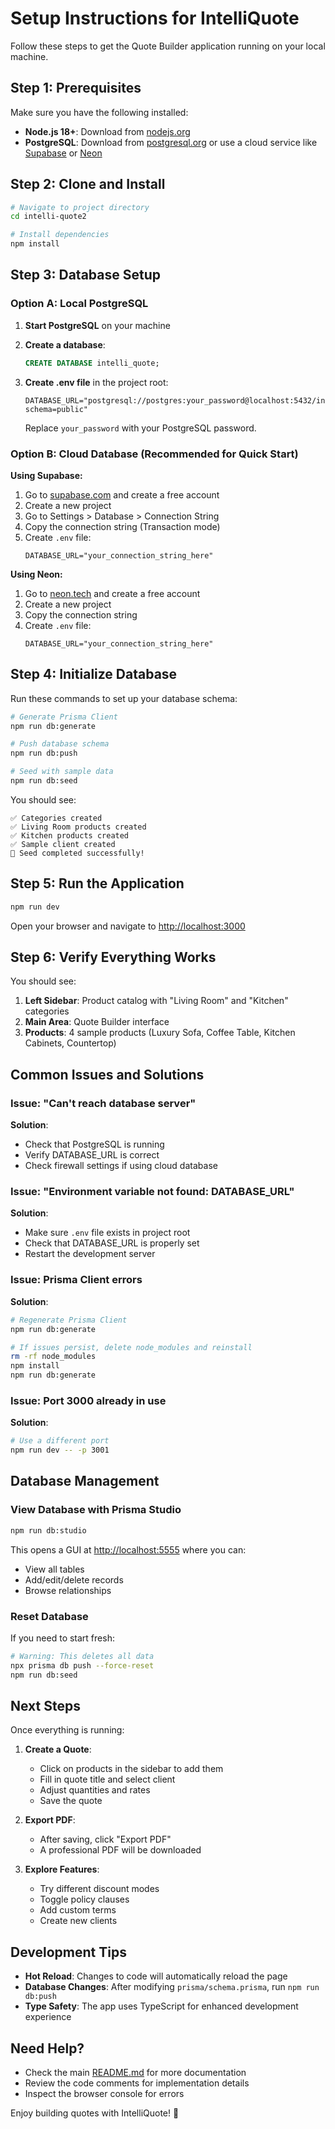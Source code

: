 # Setup Instructions for IntelliQuote

Follow these steps to get the Quote Builder application running on your local machine.

## Step 1: Prerequisites

Make sure you have the following installed:
- **Node.js 18+**: Download from [nodejs.org](https://nodejs.org/)
- **PostgreSQL**: Download from [postgresql.org](https://www.postgresql.org/download/) or use a cloud service like [Supabase](https://supabase.com/) or [Neon](https://neon.tech/)

## Step 2: Clone and Install

```bash
# Navigate to project directory
cd intelli-quote2

# Install dependencies
npm install
```

## Step 3: Database Setup

### Option A: Local PostgreSQL

1. **Start PostgreSQL** on your machine
2. **Create a database**:
   ```sql
   CREATE DATABASE intelli_quote;
   ```

3. **Create .env file** in the project root:
   ```env
   DATABASE_URL="postgresql://postgres:your_password@localhost:5432/intelli_quote?schema=public"
   ```
   
   Replace `your_password` with your PostgreSQL password.

### Option B: Cloud Database (Recommended for Quick Start)

**Using Supabase:**

1. Go to [supabase.com](https://supabase.com/) and create a free account
2. Create a new project
3. Go to Settings > Database > Connection String
4. Copy the connection string (Transaction mode)
5. Create `.env` file:
   ```env
   DATABASE_URL="your_connection_string_here"
   ```

**Using Neon:**

1. Go to [neon.tech](https://neon.tech/) and create a free account
2. Create a new project
3. Copy the connection string
4. Create `.env` file:
   ```env
   DATABASE_URL="your_connection_string_here"
   ```

## Step 4: Initialize Database

Run these commands to set up your database schema:

```bash
# Generate Prisma Client
npm run db:generate

# Push database schema
npm run db:push

# Seed with sample data
npm run db:seed
```

You should see:
```
✅ Categories created
✅ Living Room products created
✅ Kitchen products created
✅ Sample client created
🎉 Seed completed successfully!
```

## Step 5: Run the Application

```bash
npm run dev
```

Open your browser and navigate to [http://localhost:3000](http://localhost:3000)

## Step 6: Verify Everything Works

You should see:
1. **Left Sidebar**: Product catalog with "Living Room" and "Kitchen" categories
2. **Main Area**: Quote Builder interface
3. **Products**: 4 sample products (Luxury Sofa, Coffee Table, Kitchen Cabinets, Countertop)

## Common Issues and Solutions

### Issue: "Can't reach database server"

**Solution**: 
- Check that PostgreSQL is running
- Verify DATABASE_URL is correct
- Check firewall settings if using cloud database

### Issue: "Environment variable not found: DATABASE_URL"

**Solution**: 
- Make sure `.env` file exists in project root
- Check that DATABASE_URL is properly set
- Restart the development server

### Issue: Prisma Client errors

**Solution**:
```bash
# Regenerate Prisma Client
npm run db:generate

# If issues persist, delete node_modules and reinstall
rm -rf node_modules
npm install
npm run db:generate
```

### Issue: Port 3000 already in use

**Solution**:
```bash
# Use a different port
npm run dev -- -p 3001
```

## Database Management

### View Database with Prisma Studio

```bash
npm run db:studio
```

This opens a GUI at [http://localhost:5555](http://localhost:5555) where you can:
- View all tables
- Add/edit/delete records
- Browse relationships

### Reset Database

If you need to start fresh:

```bash
# Warning: This deletes all data
npx prisma db push --force-reset
npm run db:seed
```

## Next Steps

Once everything is running:

1. **Create a Quote**:
   - Click on products in the sidebar to add them
   - Fill in quote title and select client
   - Adjust quantities and rates
   - Save the quote

2. **Export PDF**:
   - After saving, click "Export PDF"
   - A professional PDF will be downloaded

3. **Explore Features**:
   - Try different discount modes
   - Toggle policy clauses
   - Add custom terms
   - Create new clients

## Development Tips

- **Hot Reload**: Changes to code will automatically reload the page
- **Database Changes**: After modifying `prisma/schema.prisma`, run `npm run db:push`
- **Type Safety**: The app uses TypeScript for enhanced development experience

## Need Help?

- Check the main [README.md](README.md) for more documentation
- Review the code comments for implementation details
- Inspect the browser console for errors

Enjoy building quotes with IntelliQuote! 🎉



